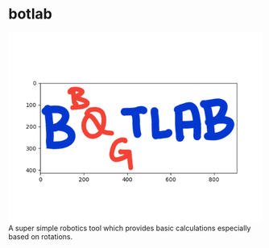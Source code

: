 # botlab
<img src="/botlogo.png" alt="botlogo-png" />
A super simple robotics tool which provides basic calculations especially based on rotations.
